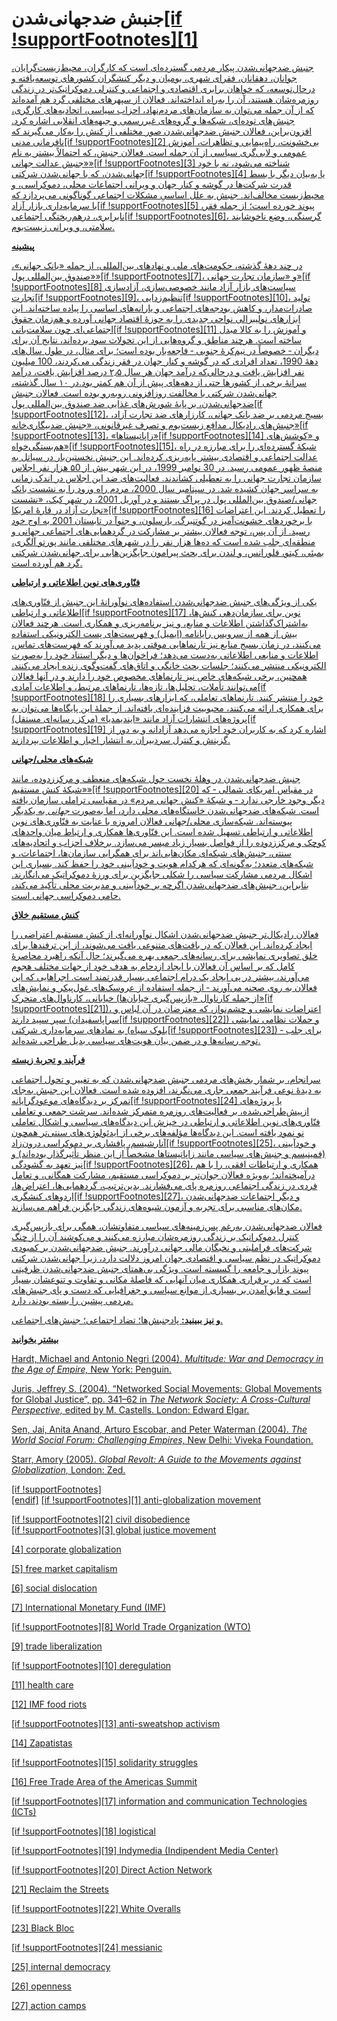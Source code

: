  جنبش ضدجهانی‌‌شدن[[if !supportFootnotes][1]](#_ftn1)
====================================================

[جنبش ضدجهانی‌شدن پیکار مردمی گسترده‌ای است که کارگران، محیط‌زیست‌گرایان‌، جوانان، دهقانان، فقرای شهری، بومیان و دیگر کنشگران کشورهای توسعه‌یافته و درحال‌توسعه، که خواهان برابری اقتصادی و اجتماعی و کنترلی دموکراتیک‌تر در زندگی روزمره‌شان هستند، آن را به‌راه انداخته‌اند. فعالان از سپهرهای مختلفی گرد هم آمده‌اند که از آن جمله می‌توان به سازمان‌های مردم‌نهاد، احزاب سیاسی، اتحادیه‌های کارگری، جنبش‌های توده‌ای، شبکه‌ها و گروه‌های غیررسمی و جبهه‌های انقلابی اشاره کرد. افزون‌براین، فعالان جنبش ضدجهانی‌شدن صور مختلفی از کنش را به‌کار می‌گیرند که نافرمانی مدنی](#_ftn1)[[if !supportFootnotes][2] بی‌خشونت، راه‌پیمایی و تظاهرات، آموزش عمومی و لابی‌گری سیاسی از آن جمله است. فعالان جنبش، که احتمالاً بیشتر به نام «جنبش عدالت جهانی»](#_ftn2)[[if !supportFootnotes][3] شناخته می‌شود، نه با خودِ جهانی‌شدن، که با جهانی‌شدن شرکتی](#_ftn3)[[if !supportFootnotes][4] یا به‌بیان دیگر با بسط قدرت شرکت‌ها در گوشه‌ و کنار جهان و ویرانی اجتماعات محلی، دموکراسی، و محیط‌زیست مخالف‌اند. جنبش به علل اساسیِ مشکلات اجتماعی گوناگونی می‌پردازد که با سرمایه‌داری بازار آزاد](#_ftn4)[[if !supportFootnotes][5] پیوند خورده است؛ از جمله فقر، نابرابری، درهم‌ریختگی اجتماعی](#_ftn5)[[if !supportFootnotes][6]، گرسنگی، وضع ناخوشایند سلامتی، و ویرانی زیست‌بوم.](#_ftn6)

[**پیشینه**](#_ftn6)

[در چند دهۀ گذشته، حکومت‌های ملی و نهادهای بین‌المللی، از جمله «بانک جهانی»، «صندوق بین‌المللی پول»](#_ftn6)[[if !supportFootnotes][7]، و «سازمان تجارت جهانی»](#_ftn7)[[if !supportFootnotes][8] سیاست‌های بازار آزاد مانند خصوصی‌سازی، آزادسازی تجارت](#_ftn8)[[if !supportFootnotes][9]، تنظیم‌زدایی](#_ftn9)[[if !supportFootnotes][10]، تولید صادرات‌مدار، و کاهش بودجه‌های اجتماعی و یارانه‌های اساسی را پیاده ساخته‌اند. این ابزارهای نولیبرالی نواحی جدیدی را به حوزۀ اقتصاد جهانی آورده‌ و هم‌زمان حقوق اجتماعی‌ای چون سلامت‌بانی](#_ftn10)[[if !supportFootnotes][11] و آموزش را به کالا مبدل ساخته است. هرچند مناطق و گروه‌هایی از این تحولات سود برده‌اند، نتایج آن برای دیگران ‐ خصوصاً در نیم‌کرۀ جنوبی ‐ فاجعه‌بار بوده است؛ برای مثال، در طول سال‌های دهۀ 1990، تعداد افرادی که در گوشه و کنار جهان در فقر زندگی می‌کردند، 100 میلیون نفر افزایش یافت و درحالی‌که درآمد جهان هر سال ۲٫۵ درصد افزایش یافت، درآمد سرانۀ برخی از کشورها حتی از دهه‌های پیش از آن هم کمتر بود.](#_ftn11)[در ۱۰ سال گذشته، جهانی‌شدن شرکتی با مخالفت روزافزونی روبه‌رو بوده است. فعالان جنبش ضدجهانی‌شدن، بر پایۀ شورش‌های غذایی ضد صندوق بین‌المللی پول](#_ftn11)[[if !supportFootnotes][12]، بسیج مردمی بر ضد بانک جهانی، کارزارهای ضد تجارت آزاد، جنبش‌های رادیکال مدافع زیست‌بوم و تصرف غیرقانونی، «جنبش ضدبیگاری‌خانه»](#_ftn12)[[if !supportFootnotes][13]، «زاپاتیستاها»](#_ftn13)[[if !supportFootnotes][14] و «کوشش‌های هم‌بستگی‌خواه»](#_ftn14)[[if !supportFootnotes][15]، شبکۀ گسترده‌ای را برای مبارزه در راه عدالت اجتماعی و اقتصادی بیشتر پایه‌ریزی کرده‌اند. این جنبش نخستین‌بار در سیاتل به منصۀ ظهور عمومی رسید. در 30 نوامبر 1999، در این شهر بیش از ۵0 هزار نفر اجلاس سازمان تجارت جهانی را به تعطیلی کشاندند. فعالیت‌های ضد این اجلاس در اندک زمانی به سراسر جهان کشیده شد. در سپتامبر سال 2000، مردم راه ورود را به نشست بانک جهانی/صندوق بین‌المللی پول در پراگ بستند و در آوریل 2001، در شهر کبک، «نشست تجارت آزاد در قارۀ امریکا»](#_ftn15)[[if !supportFootnotes][16] را تعطیل کردند. این اعتراضات با برخوردهای خشونت‌‌آمیز در گوتنبرگ، بارسلون، و جنوآ در تابستان 2001 به اوج خود رسید. از آن پس، توجه فعالان بیشتر بر مشارکت در گردهمایی‌های اجتماعی جهانی و منطقه‌ای جلب شده است که ده‌ها هزار نفر را در شهرهای مختلفی مانند پورتو آلگری، بمبئی، کیتو، فلورانس، و لندن برای بحث پیرامون جایگزین‌هایی برای جهانی‌شدن شرکتی گرد هم آورده است.](#_ftn16)

 [**فنّاوری‌های نوین اطلاعاتی و ارتباطی**](#_ftn16) 

[یکی از ویژگی‌های جنبش ضدجهانی‌شدن استفاده‌های نوآورانۀ این جنبش از فنّاوری‌های اطلاعاتی و ارتباطی](#_ftn16)[[if !supportFootnotes][17] نوین برای سازمان‌دهی کنش‌ها، به‌اشتراک‌گذاشتن اطلاعات و منابع، و نیز برنامه‌ریزی و همکاری است. هرچند فعالان بیش از همه از سرویس رایانامه (ایمیل) و فهرست‌های پست الکترونیکی استفاده می‌کنند، در زمان بسیج منابع نیز تارنماهایی موقتی‌ پدید می‌آورند که فهرست‌های تماس، اطلاعات و منابعی اطلاعاتی‌ به‌دست می‌دهد؛ فراخوان‌ها و دیگر استناد خود را به‌صورت الکترونیکی منتشر می‌کنند؛ جلسات بحث خانگی و اتاق‌های گفت‌وگوی زنده ایجاد می‌کنند. همچنین، برخی شبکه‌های خاص نیز تارنماهای مخصوص خود را دارند و در آنها فعالان می‌توانند تأملات، تحلیل‌ها، تازه‌ها، تارنماهای مرتبط، و اطلاعات آمادی](#_ftn17)[[if !supportFootnotes][18] خود را منتشر کنند. تارنماهای تعاملی، که ابزارهای بسیاری را برای همکاری‌ ارائه می‌کنند، محبوبیت فزاینده‌ای یافته‌اند. از جملۀ این پایگاه‌ها می‌توان به پروژه‌های انتشارات آزاد مانند «ایندیمدیا» (مرکز رسانه‌ای مستقل)](#_ftn18)[[if !supportFootnotes][19] اشاره کرد که به کاربران خود اجازه می‌دهد آزادانه و به دور از گزینش و کنترل سردبیران به انتشار اخبار و اطلاعات بپردازند.](#_ftn19)

 [**شبکه‌های محلی/جهانی**](#_ftn19) 

[جنبش ضدجهانی‌شدن در وهلۀ نخست حول شبکه‌های منعطف و مرکززدوده، مانند «شبکۀ کنش مستقیم»](#_ftn19)[[if !supportFootnotes][20] در مقیاس امریکای شمالی ‐ که دیگر وجود خارجی ندارد ‐ و شبکۀ «کنش جهانی مردم» در مقیاسی تراملی سازمان یافته است. شبکه‌های ضدجهانی‌شدن خاستگاه‌های محلی دارد، اما به‌صورت *جهانی* به یکدیگر پیوسته‌اند. شبکه‌سازی محلی/جهانی فعالان امروزه با عنایت به فنّاوری‌های نوین اطلاعاتی و ارتباطی تسهیل شده است. این فنّاوری‌ها همکاری و ارتباط میان واحدهای کوچک و مرکززدوده را از فواصل بسیار زیاد میسر می‌سازد. برخلاف احزاب و اتحادیه‌های سنتی، جنبش‌های شبکه‌ای مکان‌هایی‌اند برای همگرایی سازمان‌ها، اجتماعات، و شبکه‌های متعدد؛ به‌گونه‌ای که هرکدام هویت و خودآیینی خود را حفظ ‌کند. بسیاری این اشکال مردمی مشارکت سیاسی را شکلی جایگزین برای ورزۀ دموکراتیک می‌انگارند. بنابراین، جنبش‌های ضدجهانی‌شدن اگرچه بر خودآیینی و مدیریت محلی تأکید می‌کند، حامی دموکراسی جهانی است.](#_ftn20)

 [**کنش مستقیم خلاق**](#_ftn20) 

[فعالان رادیکال‌تر جنبش ضدجهانی‌شدن اشکال نوآورانه‌ای از کنش مستقیم اعتراضی را ایجاد کرده‌اند. این فعالان که در بافت‌های متنوعی یافت می‌شوند، از این ترفند‌ها برای خلق تصاویری نمایشی برای رسانه‌های جمعی بهره می‌گیرند؛ حال آنکه راهبرد محاصرۀ کامل که بر اساس آن فعالان با ایجاد ازدحام به هدف خود از جهات مختلف هجوم می‌آورند، بیشتر در پی ایجاد یک درام اجتماعی بسیار قدرتمند است. اجراهایی که این فعالان به روی صحنه می‌آورند ‐ از جمله استفاده از عروسک‌های غول‌پیکر و نمایش‌های خیابانی، کارناوال‌های متحرک (از جمله کارناوال «بازپس‌گیری خیابان‌ها»](#_ftn20)[[if !supportFootnotes][21])، اعتراضات نمایشی و چشم‌نواز، که معترضان در آن لباس و‌ سپر سپید دارند (سراپاسفیدان](#_ftn21)[[if !supportFootnotes][22]) و حملات ‌نظامی نمایشی به نمادهای سرمایه‌داری شرکتی (بلوک سیاه](#_ftn22)[[if !supportFootnotes][23]) ‐ برای جلب توجه رسانه‌ها و در ضمن بیان هویت‌های سیاسی بدیل طراحی شده‌اند.](#_ftn23)

 [**فرآیند و تجربۀ زیسته**](#_ftn23) 

[سرانجام، بر شمار بخش‌های مردمی جنبش ضدجهانی‌شدن که به تغییر و تحول اجتماعی به دیدۀ نوعی فرآیند جمعی جاری می‌نگرند، افزوده شده است. فعالان این جنبش به‌جای تمرکز بر دیدگاه‌های موعودگرایانه](#_ftn23)[[if !supportFootnotes][24] یا پروژه‌های ازپیش‌طراحی‌شده، بر فعالیت‌های روزمره متمرکز شده‌اند. سرشت جمعی و تعاملی فنّاوری‌های نوین اطلاعاتی و ارتباطی در خیزش این دیدگاه‌های سیاسی و اشکال تعاملی نو نمود یافته است. این دیدگاه‌ها مؤلفه‌های برخی از ایدئولوژی‌های سنتی‌تر همچون آنارشیسم، پافشاری بر دموکراسی درون‌زاد](#_ftn24)[[if !supportFootnotes][25]، و خودآیینی (فمینیسم و جنبش‌های سیاسی مانند زاپاتیستاها مشخصاً از این منظر تأثیرگذار بوده‌اند) و نیز تعهد به گشودگی](#_ftn25)[[if !supportFootnotes][26]، همکاری و ارتباطات افقی، را با هم درآمیخته‌اند؛ به‌ویژه فعالان جوان‌تر بر دموکراسی مستقیم، مشارکت همگانی، و تعامل فردی در زندگی اجتماعی روزمره پای می‌‌فشارند. بدین‌ترتیب، گردهمایی‌ها، اعتراض‌ها، اردوهای کنشگری](#_ftn26)[[if !supportFootnotes][27]، و دیگر اجتماعات ضدجهانی‌شدن مکان‌های مناسبی‌ برای تجربه و آزمون شیوه‌های زندگی جایگزین فراهم می‌سازند.](#_ftn27)

[فعالان ضدجهانی‌شدن به‌رغم پس‌زمینه‌های سیاسی متفاوتشان، همگی برای بازپس‌گیری کنترل دموکراتیک بر زندگی روزمره‌شان مبارزه می‌کنند و می‌کوشند آن را از چنگ شرکت‌های فراملیتی و نخبگان مالی جهانی درآورند. جنبش ضدجهانی‌شدن بر کمبودی دموکراتیک در نظم سیاسی و اقتصادی جهان امروز دلالت دارد، زیرا جهانی‌شدن شرکتی پیوند بازار و جامعه را گسسته است. ویژگی بی‌همتای جنبش ضدجهانی‌شدن ظرفیتی است که در برقراری همکاری‌ میان آنهایی که فاصلۀ مکانی و تفاوت و تنوعشان بسیار است و فایق‌آمدن بر بسیاری از موانع سیاسی و جغرافیایی که دست و پای جنبش‌های مردمی پیشین را بسته بودند، دارد.](#_ftn27)

[**و نیز ببینید:** پادجنبش‌ها؛ تضاد اجتماعی؛ جنبش‌های اجتماعی.](#_ftn27)

[**بیشتر بخوانید**](#_ftn27)

[Hardt, Michael and Antonio Negri (2004). *Multitude: War and Democracy in the Age of Empire,* New York: Penguin.](#_ftn27)

[Juris, Jeffrey S. (2004). “Networked Social Movements: Global Movements for Global Justice”, pp. 341–62 in *The Network Society: A Cross-Cultural Perspective,* edited by M. Castells. London: Edward Elgar.](#_ftn27)

[Sen, Jai, Anita Anand, Arturo Escobar, and Peter Waterman (2004). *The World Social Forum: Challenging Empires,* New Delhi: Viveka Foundation.](#_ftn27)

[Starr, Amory (2005). *Global Revolt: A Guide to the Movements against Globalization,* London: Zed.](#_ftn27)

[[if !supportFootnotes]  
[endif]](#_ftn27) [[if !supportFootnotes][1] anti-globalization movement](#_ftnref1)

[[if !supportFootnotes][2] civil disobedience](#_ftnref2)  
[[if !supportFootnotes][3] global justice movement](#_ftnref3)

[[4] corporate globalization](#_ftnref4)

[[5] free market capitalism](#_ftnref5)

[[6] social dislocation](#_ftnref6)

[[7] International Monetary Fund (IMF)](#_ftnref7)

[[if !supportFootnotes][8] World Trade Organization (WTO)](#_ftnref8)

[[9] trade liberalization](#_ftnref9)

[[if !supportFootnotes][10] deregulation](#_ftnref10)

[[11] health care](#_ftnref11)

[[12] IMF food riots](#_ftnref12)

[[if !supportFootnotes][13] anti-sweatshop activism](#_ftnref13)

[[14] Zapatistas](#_ftnref14)

[[if !supportFootnotes][15] solidarity struggles](#_ftnref15)

[[16] Free Trade Area of the Americas Summit](#_ftnref16)

[[if !supportFootnotes][17] information and communication Technologies (ICTs)](#_ftnref17)

[[if !supportFootnotes][18] logistical](#_ftnref18)

[[if !supportFootnotes][19] Indymedia (Indipendent Media Center)](#_ftnref19)

[[if !supportFootnotes][20] Direct Action Network](#_ftnref20)

[[21] Reclaim the Streets](#_ftnref21)

[[if !supportFootnotes][22] White Overalls](#_ftnref22)

[[23] Black Bloc](#_ftnref23)

[[if !supportFootnotes][24] messianic](#_ftnref24)

[[25] internal democracy](#_ftnref25)

[[26] openness](#_ftnref26)

[[27] action camps](#_ftnref27)

 